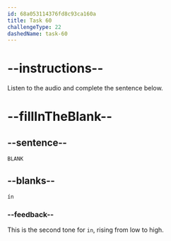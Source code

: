 ```yaml
---
id: 68a053114376fd8c93ca160a
title: Task 60
challengeType: 22
dashedName: task-60
---
```


<!-- (Audio) A: ín -->

# --instructions--

Listen to the audio and complete the sentence below.

# --fillInTheBlank--

## --sentence--

`BLANK`

## --blanks--

`ín`

### --feedback--

This is the second tone for `in`, rising from low to high.
